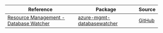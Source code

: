 | Reference | Package | Source |
|---|---|---|
|[Resource Management - Database Watcher](mgmt-databasewatcher-readme.md)|[azure-mgmt-databasewatcher](https://pypi.org/project/azure-mgmt-databasewatcher)|[GitHub](https://github.com/Azure/azure-sdk-for-python/blob/main/sdk/databasewatcher/azure-mgmt-databasewatcher)|

